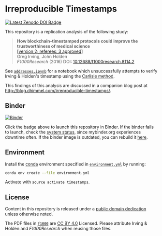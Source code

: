 # Irreproducible Timestamps

[![Latest Zenodo DOI Badge](https://zenodo.org/badge/84226334.svg)](https://zenodo.org/badge/latestdoi/84226334)

This repository is a replication analysis of the following study:

> **How blockchain-timestamped protocols could improve the trustworthiness of medical science**<br>
[[version 2; referees: 3 approved]](https://doi.org/b2pt)<br>
Greg Irving, John Holden<br>
_F1000Research_ (2016) DOI: [10.12688/f1000research.8114.2](https://doi.org/10.12688/f1000research.8114.2)

See [`addresses.ipynb`](addresses.ipynb) for a notebook which unsuccessfully attempts to verify Irving & Holden's timestamp using the [Carlisle method](http://www.bgcarlisle.com/blog/2014/08/25/proof-of-prespecified-endpoints-in-medical-research-with-the-bitcoin-blockchain/ "Proof of prespecified endpoints in medical research with the bitcoin blockchain").

This findings of this analysis are discussed in a companion blog post at http://blog.dhimmel.com/irreproducible-timestamps/.

## Binder

[![Binder](http://mybinder.org/badge.svg)](http://mybinder.org:/repo/dhimmel/irreproducible-timestamps)

Click the badge above to launch this repository in Binder.
If the binder fails to launch, check the [system status](http://mybinder.org/status), since mybinder.org experiences downtime often.
If the binder image is outdated, you can rebuild it [here](http://mybinder.org/status/dhimmel/irreproducible-timestamps).

## Environment

Install the [conda](https://conda.io) environment specified in [`environment.yml`](environment.yml) by running:

```sh
conda env create --file environment.yml
```

Activate with `source activate timestamps`.

## License

Content in this repository is released under a [public domain dedication](LICENSE.md) unless otherwise noted. 

The PDF files in [`f1000`](f1000) are [CC BY 4.0](http://creativecommons.org/licenses/by/4.0/) Licensed.
Please attribute Irving & Holden and _F1000Research_ when reusing those files.

